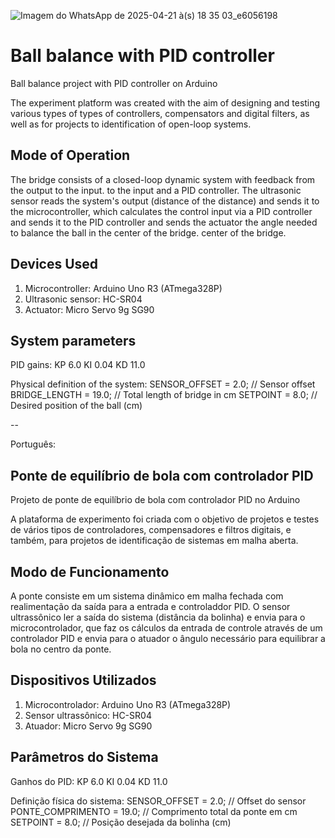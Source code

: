 ![Imagem do WhatsApp de 2025-04-21 à(s) 18 35 03_e6056198](https://github.com/user-attachments/assets/a72264fa-5a07-4086-883d-c4696b551327)

# Ball balance with PID controller
Ball balance project with PID controller on Arduino

The experiment platform was created with the aim of designing and testing various types of
types of controllers, compensators and digital filters, as well as for projects to
identification of open-loop systems.

## Mode of Operation

The bridge consists of a closed-loop dynamic system with feedback from the output to the input.
to the input and a PID controller. The ultrasonic sensor reads the system's output (distance of the
distance) and sends it to the microcontroller, which calculates the control input via a PID controller and sends it to the
PID controller and sends the actuator the angle needed to balance the ball in the center of the bridge.
center of the bridge.

## Devices Used

1. Microcontroller: Arduino Uno R3 (ATmega328P)
2. Ultrasonic sensor: HC-SR04
3. Actuator: Micro Servo 9g SG90

## System parameters

PID gains:
KP 6.0
KI 0.04
KD 11.0

Physical definition of the system:
SENSOR_OFFSET = 2.0; // Sensor offset
BRIDGE_LENGTH = 19.0; // Total length of bridge in cm
SETPOINT = 8.0; // Desired position of the ball (cm)

--

Português: 

## Ponte de equilíbrio de bola com controlador PID
Projeto de ponte de equilíbrio de bola com controlador PID no Arduino

A plataforma de experimento foi criada com o objetivo de projetos e testes de vários
tipos de controladores, compensadores e filtros digitais, e também, para projetos de
identificação de sistemas em malha aberta.

## Modo de Funcionamento

A ponte consiste em um sistema dinâmico em malha fechada com realimentação da saída
para a entrada e controladdor PID. O sensor ultrassônico ler a saída do sistema (distância da
bolinha) e envia para o microcontrolador, que faz os cálculos da entrada de controle através
de um controlador PID e envia para o atuador o ângulo necessário para equilibrar a bola no 
centro da ponte.

## Dispositivos Utilizados

1. Microcontrolador: Arduino Uno R3 (ATmega328P)
2. Sensor ultrassônico: HC-SR04
3. Atuador: Micro Servo 9g SG90

## Parâmetros do Sistema 

Ganhos do PID:
KP 6.0 
KI 0.04
KD 11.0

Definição física do sistema:
SENSOR_OFFSET = 2.0;       // Offset do sensor
PONTE_COMPRIMENTO = 19.0;  // Comprimento total da ponte em cm
SETPOINT = 8.0;            // Posição desejada da bolinha (cm)
